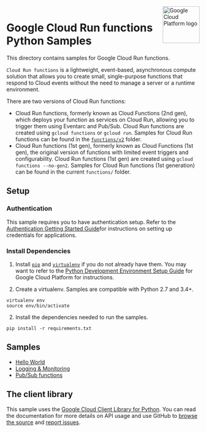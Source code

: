 <img src="https://avatars2.githubusercontent.com/u/2810941?v=3&s=96" alt="Google Cloud Platform logo" title="Google Cloud Platform" align="right" height="96" width="96"/>

# Google Cloud Run functions Python Samples

This directory contains samples for Google Cloud Run functions.

`Cloud Run functions` is a lightweight, event-based, asynchronous compute solution that allows you to create small, single-purpose functions that respond to Cloud events without the need to manage a server or a runtime environment.

There are two versions of Cloud Run functions:

* Cloud Run functions, formerly known as Cloud Functions (2nd gen), which deploys your function as services on Cloud Run, allowing you to trigger them using Eventarc and Pub/Sub. Cloud Run functions are created using `gcloud functions` or `gcloud run`. Samples for Cloud Run functions can be found in the [`functions/v2`](v2/) folder.
* Cloud Run functions (1st gen), formerly known as Cloud Functions (1st gen), the original version of functions with limited event triggers and configurability. Cloud Run functions (1st gen) are created using `gcloud functions --no-gen2`. Samples for Cloud Run functions (1st generation) can be found in the current `functions/` folder.

## Setup

### Authentication

This sample requires you to have authentication setup. Refer to the
[Authentication Getting Started Guide](https://cloud.google.com/docs/authentication/getting-started)for instructions on setting up
credentials for applications.

### Install Dependencies

1. Install [`pip`](https://pip.pypa.io/) and [`virtualenv`](https://virtualenv.pypa.io/) if you do not already have them. You may want to refer to the [Python Development Environment Setup Guide](https://cloud.google.com/python/setup) for Google Cloud Platform for instructions.

1. Create a virtualenv. Samples are compatible with Python 2.7 and 3.4+.

```shell
virtualenv env
source env/bin/activate
```

2. Install the dependencies needed to run the samples.

```shell
pip install -r requirements.txt
```

## Samples

* [Hello World](v2/helloworld/)
* [Logging & Monitoring](v2/log/)
* [Pub/Sub functions](v2/pubsub/)

## The client library

This sample uses the [Google Cloud Client Library for Python](https://googlecloudplatform.github.io/google-cloud-python/).
You can read the documentation for more details on API usage and use GitHub
to [browse the source](https://github.com/GoogleCloudPlatform/google-cloud-python) and  [report issues]( https://github.com/GoogleCloudPlatform/google-cloud-python/issues).